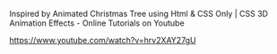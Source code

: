 Inspired by Animated Christmas Tree using Html & CSS Only | CSS 3D Animation Effects - Online Tutorials on Youtube

https://www.youtube.com/watch?v=hrv2XAY27gU